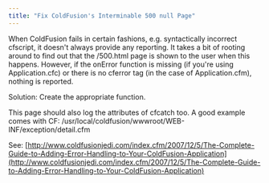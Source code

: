 ```yaml
---
title: "Fix ColdFusion's Interminable 500 null Page"
---
```

When ColdFusion fails in certain fashions, e.g. syntactically incorrect cfscript, it doesn't always provide any reporting. It takes a bit of rooting around to find out that the /500.html page is shown to the user when this happens. However, if the onError function is missing (if you're using Application.cfc) or there is no cferror tag (in the case of Application.cfm), nothing is reported.

Solution: Create the appropriate function. 

This page should also log the attributes of cfcatch too. A good example comes with CF: /usr/local/coldfusion/wwwroot/WEB-INF/exception/detail.cfm

See: 
[http://www.coldfusionjedi.com/index.cfm/2007/12/5/The-Complete-Guide-to-Adding-Error-Handling-to-Your-ColdFusion-Application](http://www.coldfusionjedi.com/index.cfm/2007/12/5/The-Complete-Guide-to-Adding-Error-Handling-to-Your-ColdFusion-Application)
